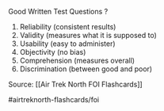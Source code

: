 Good Written Test Questions
?
1. Reliability (consistent results)
2. Validity (measures what it is supposed to)
3. Usability (easy to administer)
4. Objectivity (no bias)
5. Comprehension (measures overall)
6. Discrimination (between good and poor)
<!--SR:!2022-10-04,1,230-->


Source: [[Air Trek North FOI Flashcards]]

#airtreknorth-flashcards/foi